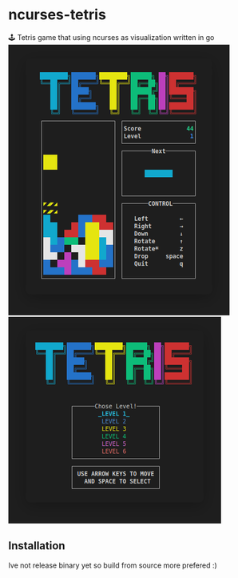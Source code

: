 # ncurses-tetris
🕹️ Tetris game that using ncurses as visualization written in go
![t01](./previews/01.png)
![t02](./previews/02.png)

## Installation
Ive not release binary yet so build from source more prefered :)